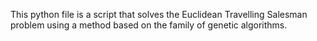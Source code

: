 This python file is a script that solves the Euclidean Travelling Salesman problem using a method based on the family of genetic algorithms.
